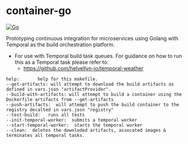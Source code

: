 # container-go
[![Go](https://github.com/helvellyn-io/container-go/actions/workflows/build.yml/badge.svg?branch=main)](https://github.com/helvellyn-io/container-go/actions/workflows/build.yml)


Prototyping continuous integration for microservices using Golang with Temporal as the build orchestration platform.

- For use with Temporal build task queues. 
  For guidance on how to run this as a Temporal task please refer to: 
  * https://github.com/helvellyn-io/temporal-weather


```
help:       help for this makefile.    
--get-artifacts: will attempt to download the build artifacts as defined in vars.json "artifactProvider".
--build-with-artifacts: will attempt to build a container using the Dockerfile artifacts from --get-artifacts
--push-artifacts:  will attempt to push the build container to the registry decalted in vars.josn "registry"
--test-build:   runs all tests
--init-temporal-worker:  submits a temporal worker
--start-temporal-worker:  starts the temporal worker 
--clean:  deletes the downloded artifacts, assocated images & terminates all temporal tasks.
```


